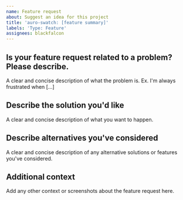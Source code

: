 ```yaml
---
name: Feature request
about: Suggest an idea for this project
title: 'auro-swatch: [feature summary]'
labels: 'Type: Feature'
assignees: blackfalcon
---
```


## Is your feature request related to a problem? Please describe.

A clear and concise description of what the problem is. Ex. I'm always frustrated when [...]

## Describe the solution you'd like

A clear and concise description of what you want to happen.

## Describe alternatives you've considered

A clear and concise description of any alternative solutions or features you've considered.

## Additional context

Add any other context or screenshots about the feature request here.
